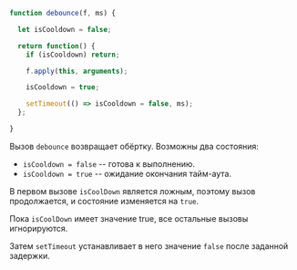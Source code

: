 ```js demo
function debounce(f, ms) {

  let isCooldown = false;

  return function() {
    if (isCooldown) return;

    f.apply(this, arguments);

    isCooldown = true;

    setTimeout(() => isCooldown = false, ms);
  };

}
```

Вызов `debounce` возвращает обёртку. Возможны два состояния:
- `isCooldown = false` -- готова к выполнению.
- `isCooldown = true` -- ожидание окончания тайм-аута.

В первом вызове `isCoolDown` является ложным, поэтому вызов продолжается, и состояние изменяется на `true`.

Пока `isCoolDown` имеет значение true, все остальные вызовы игнорируются.

Затем `setTimeout` устанавливает в него значение `false` после заданной задержки.
